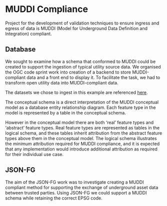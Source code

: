 # MUDDI Compliance
Project for the development of validation techniques to ensure ingress and egress of data is MUDDI (Model for Underground Data Definition and Integration) compliant.

## Database
We sought to examine how a schema that conformed to MUDDI could be created to support the ingestion of typical utility source data. We organised the OGC code sprint work into creation of a backend to store MUDDI-compliant data and a front end to display it. To facilitate the task, we had to transform open utility data into MUDDI-compliant data.

The datasets we chose to ingest in this example are referenced [here](https://github.com/opengeospatial/developer-events/wiki/muddi%E2%80%90overview#:~:text=A%20number%20of%20datasets%20a%20freely%20available%20on%20open%20data%20portals%2C%20operated%20by%20certain%20network%20utility%20operators%2C%20please%20download%20these%20directly).

The conceptual schema is a direct interpretation of the MUDDI conceptual model as a database entity relationship diagram. Each feature type in the model is represented by a table in the conceptual schema.

However in the conceptual model there are both ‘real’ feature types and ‘abstract’ feature types.  Real feature types are represented as tables in the logical schema, and these tables inherit attribution from the abstract feature types above them in the conceptual model. The logical schema illustrates the minimum attribution required for MUDDI compliance, and it is expected that any implementation would introduce additional attribution as required for their individual use case.

## JSON-FG
The aim of the JSON-FG work was to investigate creating a MUDDI compliant method for supporting the exchange of underground asset data between trusted parties. Using JSON-FG we could support a MUDDI schema while retaining the correct EPSG code.